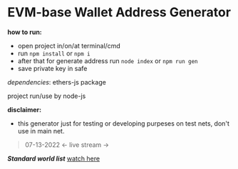 # EVM-base Wallet Address Generator

**how to run:**
- open project in/on/at terminal/cmd
- run `npm install` or `npm i`
- after that for generate address run `node index` or `npm run gen`
- save private key in safe 

*dependencies*: ethers-js package

project run/use by node-js

**disclaimer:**
- this generator just for testing or developing purpeses on test nets, don't use in main net.

> 07-13-2022 <- live stream ->

***Standard world list*** [watch here](https://github.com/bitcoin/bips/blob/master/bip-0039/bip-0039-wordlists.md) 
